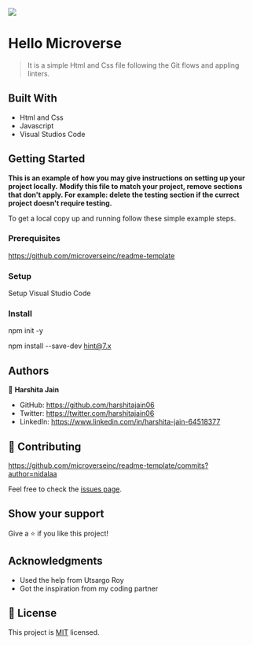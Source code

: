 ![](https://img.shields.io/badge/Microverse-blueviolet)

# Hello Microverse

> It is a simple Html and Css file following the Git flows and appling linters.


## Built With

- Html and Css
- Javascript
- Visual Studios Code



## Getting Started



**This is an example of how you may give instructions on setting up your project locally.**
**Modify this file to match your project, remove sections that don't apply. For example: delete the testing section if the currect project doesn't require testing.**


To get a local copy up and running follow these simple example steps.

### Prerequisites

https://github.com/microverseinc/readme-template

### Setup

Setup Visual Studio Code

### Install

npm init -y

npm install --save-dev hint@7.x



## Authors

👤 **Harshita Jain**

- GitHub: https://github.com/harshitajain06
- Twitter: https://twitter.com/harshitajain06
- LinkedIn: https://www.linkedin.com/in/harshita-jain-64518377


## 🤝 Contributing

https://github.com/microverseinc/readme-template/commits?author=nidalaa

Feel free to check the [issues page](../../issues/).

## Show your support

Give a ⭐️ if you like this project!

## Acknowledgments

- Used the help from Utsargo Roy
- Got the inspiration from my coding partner

## 📝 License

This project is [MIT](./LICENSE) licensed.
